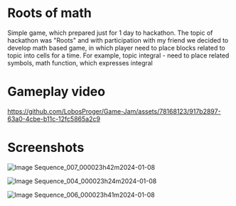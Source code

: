 # Roots of math

Simple game, which prepared just for 1 day to hackathon. The topic of hackathon was "Roots" and with participation with my friend we decided to develop math based game, 
in which player need to place blocks related to topic into cells for a time. For example, topic integral - need to place related symbols, math function, which expresses integral

# Gameplay video

https://github.com/LobosProger/Game-Jam/assets/78168123/917b2897-63a0-4cbe-b11c-12fc5865a2c9

# Screenshots

![Image Sequence_007_000023h42m2024-01-08](https://github.com/LobosProger/Game-Jam/assets/78168123/25389073-82b3-4efb-92b9-38a36715265a)

![Image Sequence_004_000023h24m2024-01-08](https://github.com/LobosProger/Game-Jam/assets/78168123/200b1dae-b593-469a-b878-3bb2d031ebef)

![Image Sequence_006_000023h41m2024-01-08](https://github.com/LobosProger/Game-Jam/assets/78168123/eb43f50d-cc58-4ee3-87db-aee0230bae86)
